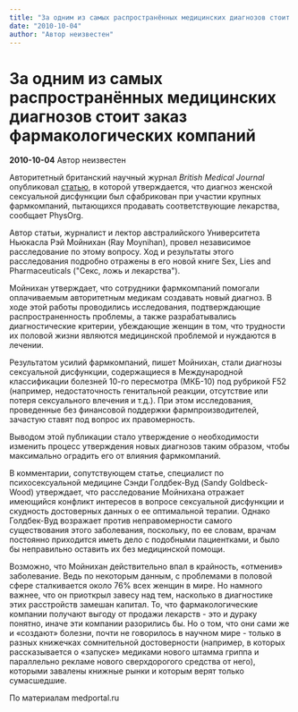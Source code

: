 ```yaml
---
title: "За одним из самых распространённых медицинских диагнозов стоит заказ фармакологических компаний"
date: "2010-10-04"
author: "Автор неизвестен"
---
```


# За одним из самых распространённых медицинских диагнозов стоит заказ фармакологических компаний

**2010-10-04** Автор неизвестен

Авторитетный британский научный журнал *British Medical Journal* опубликовал [статью](http://www.bmj.com/content/341/bmj.c5050.extract), в которой утверждается, что диагноз женской сексуальной дисфункции был сфабрикован при участии крупных фармкомпаний, пытающихся продавать соответствующие лекарства, сообщает PhysOrg.

Автор статьи, журналист и лектор австралийского Университета Ньюкасла Рэй Мойнихан (Ray Moynihan), провел независимое расследование по этому вопросу. Ход и результаты этого расследования подробно отражены в его новой книге Sex, Lies and Pharmaceuticals ("Секс, ложь и лекарства").

Мойнихан утверждает, что сотрудники фармкомпаний помогали оплачиваемым авторитетным медикам создавать новый диагноз. В ходе этой работы проводились исследования, подтверждающие распространенность проблемы, а также разрабатывались диагностические критерии, убеждающие женщин в том, что трудности их половой жизни являются медицинской проблемой и нуждаются в лечении.

Результатом усилий фармкомпаний, пишет Мойнихан, стали диагнозы сексуальной дисфункции, содержащиеся в Международной классификации болезней 10-го пересмотра (МКБ-10) под рубрикой F52 (например, недостаточность генитальной реакции, отсутствие или потеря сексуального влечения и т.д.). При этом исследования, проведенные без финансовой поддержки фармпроизводителей, зачастую ставят под вопрос их правомерность.

Выводом этой публикации стало утверждение о необходимости изменить процесс утверждения новых диагнозов таким образом, чтобы максимально оградить его от влияния фармкомпаний.

В комментарии, сопутствующем статье, специалист по психосексуальной медицине Сэнди Голдбек-Вуд (Sandy Goldbeck-Wood) утверждает, что расследование Мойнихана отражает имеющийся конфликт интересов в вопросе сексуальной дисфункции и скудность достоверных данных о ее оптимальной терапии. Однако Голдбек-Вуд возражает против неправомерности самого существования этого заболевания, поскольку, по ее словам, врачам постоянно приходится иметь дело с подобными пациентками, и было бы неправильно оставить их без медицинской помощи.

Возможно, что Мойнихан действительно впал в крайность, «отменив» заболевание. Ведь по некоторым данным, с проблемами в половой сфере сталкивается около 76% всех женщин в мире. Но намного важнее, что он приоткрыл завесу над тем, насколько в диагностике этих расстройств замешан капитал. То, что фармакологические компании получают выгоду от продажи лекарств - это и дураку понятно, иначе эти компании разорились бы. Но о том, что они сами же и «создают» болезни, почти не говорилось в научном мире - только в разных книжечках сомнительной достоверности (например, в которых рассказывается о «запуске» медиками нового штамма гриппа и параллельно рекламе нового сверхдорогого средства от него), которыми завалены книжные рынки и которым верят только сумасшедшие.

По материалам medportal.ru